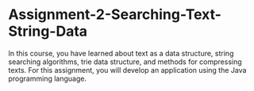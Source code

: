 # Assignment-2-Searching-Text-String-Data
In this course, you have learned about text as a data structure, string searching algorithms, trie data structure, and methods for compressing texts. For this assignment, you will develop an application using the Java programming language.
